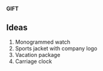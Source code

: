 #### GIFT

## **Ideas**

1. Monogrammed watch
2. Sports jacket with company logo
3. Vacation package
4. Carriage clock
